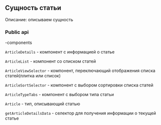 ## Сущность статьи

Описание:
описываем сущность

### Public api

-components

`ArticleDetails` - компонент с информацией о статье

`ArticleList` - компонент со списком статей

`ArticleViewSelector` - компонент, переключающий отображения списка статей(плитка или список)

`ArticleSortSelector` - компонент с выбором сортировки списка статей


`ArticleTypeTabs` - компонент с выбором типа статьи

`Article` - тип, описывающий статью

`getArticleDetailsData` - селектор для получения информации о текущей статье